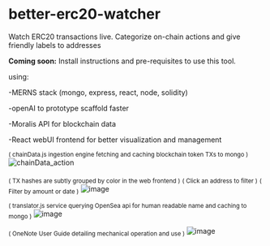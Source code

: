 # better-erc20-watcher
Watch ERC20 transactions live. Categorize on-chain actions and give friendly labels to addresses

**Coming soon:** Install instructions and pre-requisites to use this tool.


using:

-MERNS stack (mongo, express, react, node, solidity)

-openAI to prototype scaffold faster

-Moralis API for blockchain data

-React webUI frontend for better visualization and management

<sub>( chainData.js ingestion engine fetching and caching blockchain token TXs to mongo )</sub>
![chainData_action](https://user-images.githubusercontent.com/99688245/202078438-05a839b5-f258-4e94-b2d3-f0d78301fea8.gif)

<sub>( TX hashes are subtly grouped by color in the web frontend )</sub>
<sub>( Click an address to filter )</sub>
<sub>( Filter by amount or date )</sub>
![image](https://user-images.githubusercontent.com/99688245/206937354-f496c05f-dea0-4dd3-8e2f-5166825ffcbf.png)

<sub>( translator.js service querying OpenSea api for human readable name and caching to mongo )</sub>
![image](https://user-images.githubusercontent.com/99688245/202107232-82cb591c-a2cf-423a-b455-df82a6be85a0.png)

<sub>( OneNote User Guide detailing mechanical operation and use )</sub>
![image](https://user-images.githubusercontent.com/99688245/201840676-3fedcf9d-adc2-4f10-8afb-2a1b1bba0dce.png)


